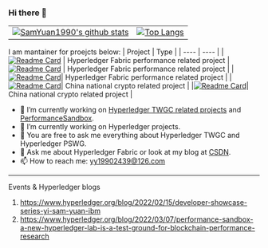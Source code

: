 ### Hi there 👋
|     |   |
|  ----  | ----  |
| [![SamYuan1990's github stats](https://github-readme-stats.vercel.app/api?username=SamYuan1990&show_icons=true&include_all_commits=true&theme=tokyonight)](https://github-readme-stats.vercel.app/api?username=SamYuan1990&show_icons=true&include_all_commits=true)  | [![Top Langs](https://github-readme-stats.vercel.app/api/top-langs/?username=SamYuan1990&layout=default&theme=tokyonight)](https://github-readme-stats.vercel.app/api/top-langs/?username=SamYuan1990&layout=default) |

I am mantainer for proejcts below:
|  Project   | Type  |
|  ----  | ----  |
| [![Readme Card](https://github-readme-stats.vercel.app/api/pin/?username=Hyperledger-TWGC&repo=tape&theme=tokyonight)](https://github.com/Hyperledger-TWGC/tape) | Hyperledger Fabric performance related project |
[![Readme Card](https://github-readme-stats.vercel.app/api/pin/?username=hyperledger-labs&repo=PerformanceSandBox&theme=tokyonight)](https://github.com/hyperledger-labsPerformanceSandBox) | Hyperledger Fabric performance related project  |
|[![Readme Card](https://github-readme-stats.vercel.app/api/pin/?username=SamYuan1990&repo=Probe&theme=tokyonight)](https://github.com/SamYuan1990/Probe)| Hyperledger Fabric performance related project |
|[![Readme Card](https://github-readme-stats.vercel.app/api/pin/?username=Hyperledger-TWGC&repo=java-gm&theme=tokyonight)](https://github.com/Hyperledger-TWGC/java-gm)| China national crypto related project |
|[![Readme Card](https://github-readme-stats.vercel.app/api/pin/?username=Hyperledger-TWGC&repo=GM-interoperability&theme=tokyonight)](https://github.com/Hyperledger-TWGC/GM-interoperability)| China national crypto related project |

- 🔭 I’m currently working on [Hyperledger TWGC related projects](https://github.com/Hyperledger-TWGC) and [PerformanceSandbox](https://github.com/hyperledger-labs/PerformanceSandBox).
- 🌱 I’m currently working on Hyperledger projects.
- 🌱 You are free to ask me everything about Hyperledger TWGC and Hyperledger PSWG.
- 💬 Ask me about Hyperledger Fabric or look at my blog at [CSDN](https://blog.csdn.net/oe1019).
- 📫 How to reach me: yy19902439@126.com

---
Events & Hyperledger blogs
1. https://www.hyperledger.org/blog/2022/02/15/developer-showcase-series-yi-sam-yuan-ibm
1. https://www.hyperledger.org/blog/2022/03/07/performance-sandbox-a-new-hyperledger-lab-is-a-test-ground-for-blockchain-performance-research

<!--
**SamYuan1990/SamYuan1990** is a ✨ _special_ ✨ repository because its `README.md` (this file) appears on your GitHub profile.

Here are some ideas to get you started:

- 😄 Pronouns: ...
- ⚡ Fun fact: ...

- 👯 I’m looking to collaborate on https://github.com/SamYuan1990/Probe
- 🤔 I’m looking for help with https://github.com/SamYuan1990/Probe
-->
